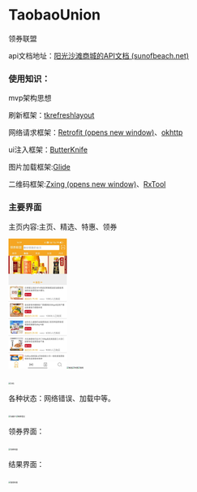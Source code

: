 # TaobaoUnion

领券联盟

api文档地址：[阳光沙滩商城的API文档 (sunofbeach.net)](https://www.sunofbeach.net/a/1201366916766224384)

### 使用知识：


mvp架构思想

刷新框架：[tkrefreshlayout](https://github.com/lcodecorex/TwinklingRefreshLayout)

网络请求框架：[Retrofit (opens new window)](https://github.com/square/retrofit)、[okhttp](https://github.com/square/okhttp)

ui注入框架：[ButterKnife](https://github.com/JakeWharton/butterknife)

图片加载框架:[Glide](https://github.com/bumptech/glide)

二维码框架:[Zxing (opens new window)](https://github.com/zxing/zxing)、[RxTool](https://github.com/Tamsiree/RxTool)

### 主要界面

主页内容:主页、精选、特惠、领券

<img src="img\主页.jpg" alt="主页" style="zoom:25%;" /><img src="D:\aDemo\TaobaoUnion\img\精选.jpg" alt="精选" style="zoom:25%;" /><img src="D:\aDemo\TaobaoUnion\img\特惠.jpg" alt="特惠" style="zoom:25%;" /><img src="D:\aDemo\TaobaoUnion\img\搜索.jpg" alt="搜索" style="zoom:25%;" />

<img src="D:\aDemo\TaobaoUnion\img\扫码.jpg" alt="扫码" style="zoom:25%;" />

各种状态：网络错误、加载中等。

<img src="D:\aDemo\TaobaoUnion\img\加载中.jpg" alt="加载中" style="zoom:25%;" /><img src="D:\aDemo\TaobaoUnion\img\网络错误.jpg" alt="网络错误" style="zoom:25%;" />

领券界面：

<img src="D:\aDemo\TaobaoUnion\img\领券界面.jpg" alt="领券界面" style="zoom:25%;" />

结果界面：

<img src="D:\aDemo\TaobaoUnion\img\搜索结果.jpg" alt="搜索结果" style="zoom:25%;" />

